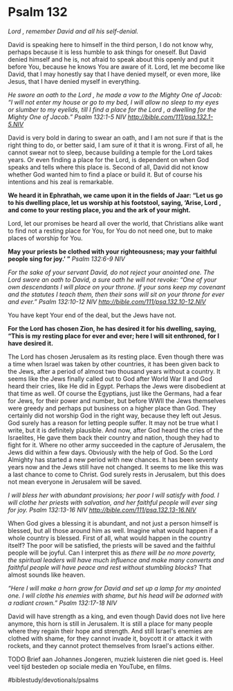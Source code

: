 # Psalm 132
*Lord , remember David and all his self-denial.*

David is speaking here to himself in the third person, I do not know why, perhaps because it is less humble to ask things for oneself.
But David denied himself and he is, not afraid to speak about this openly and put it before You, because he knows You are aware of it.
Lord, let me become like David, that I may honestly say that I have denied myself, or even more, like Jesus, that I have denied myself in everything.

*He swore an oath to the Lord , he made a vow to the Mighty One of Jacob: “I will not enter my house or go to my bed, I will allow no sleep to my eyes or slumber to my eyelids, till I find a place for the Lord , a dwelling for the Mighty One of Jacob.”*
*Psalm 132:1-5 NIV*
*http://bible.com/111/psa.132.1-5.NIV*

David is very bold in daring to swear an oath, and I am not sure if that is the right thing to do, or better said, I am sure of it that it is wrong.
First of all, he cannot swear not to sleep, because building a temple for the Lord takes years. Or even finding a place for the Lord, is dependent on when God speaks and tells where this place is.
Second of all, David did not know whether God wanted him to find a place or build it.
But of course his intentions and his zeal is remarkable.

**We heard it in Ephrathah, we came upon it in the fields of Jaar: “Let us go to his dwelling place, let us worship at his footstool, saying, ‘Arise, Lord , and come to your resting place, you and the ark of your might.**

Lord, let our promises be heard all over the world, that Christians alike want to find not a resting place for You, for You do not need one, but to make places of worship for You.

**May your priests be clothed with your righteousness; may your faithful people sing for joy.’ ”**
*Psalm 132:6-9 NIV*

*For the sake of your servant David, do not reject your anointed one. The Lord swore an oath to David, a sure oath he will not revoke: “One of your own descendants I will place on your throne. If your sons keep my covenant and the statutes I teach them, then their sons will sit on your throne for ever and ever.”*
*Psalm 132:10-12 NIV*
*http://bible.com/111/psa.132.10-12.NIV*

You have kept Your end of the deal, but the Jews have not.

**For the Lord has chosen Zion, he has desired it for his dwelling, saying, “This is my resting place for ever and ever; here I will sit enthroned, for I have desired it.**

The Lord has chosen Jerusalem as its resting place. Even though there was a time when Israel was taken by other countries, it has been given back to the Jews, after a period of almost two thousand years without a country. It seems like the Jews finally called out to God after World War II and God heard their cries, like He did in Egypt.
Perhaps the Jews were disobedient at that time as well. Of course the Egyptians, just like the Germans, had a fear for Jews, for their power and number, but before WWII the Jews themselves were greedy and perhaps put business on a higher place than God. They certainly did not worship God in the right way, because they left out Jesus.
God surely has a reason for letting people suffer. It may not be true what I write, but it is definitely plausible.
And now, after God heard the cries of the Israelites, He gave them back their country and nation, though they had to fight for it. Where no other army succeeded in the capture of Jerusalem, the Jews did within a few days. Obviously with the help of God.
So the Lord Almighty has started a new period with new chances. It has been seventy years now and the Jews still have not changed. It seems to me like this was a last chance to come to Christ.
God surely rests in Jerusalem, but this does not mean everyone in Jerusalem will be saved.

*I will bless her with abundant provisions; her poor I will satisfy with food. I will clothe her priests with salvation, and her faithful people will ever sing for joy.*
*Psalm 132:13-16 NIV*
*http://bible.com/111/psa.132.13-16.NIV*

When God gives a blessing it is abundant, and not just a person himself is blessed, but all those around him as well. Imagine what would happen if a whole country is blessed.
First of all, what would happen in the country itself? The poor will be satisfied, the priests will be saved and the faithful people will be joyful. Can I interpret this as *there will be no more poverty, the spiritual leaders will have much influence and make many converts and faithful people will have peace and rest without stumbling blocks*? 
That almost sounds like heaven.

*“Here I will make a horn grow for David and set up a lamp for my anointed one. I will clothe his enemies with shame, but his head will be adorned with a radiant crown.”*
*Psalm 132:17-18 NIV*

David will have strength as a king, and even though David does not live here anymore, this horn is still in Jerusalem. It is still a place for many people where they regain their hope and strength.
And still Israel's enemies are clothed with shame, for they cannot invade it, boycott it or attack it with rockets, and they cannot protect themselves from Israel's actions either.

TODO
Brief aan Johannes
Jongeren, muziek luisteren die niet goed is.
Heel veel tijd besteden op sociale media en YouTube, en films.

#biblestudy/devotionals/psalms